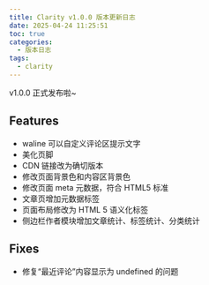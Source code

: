 ```yaml
---
title: Clarity v1.0.0 版本更新日志
date: 2025-04-24 11:25:51
toc: true
categories:
  - 版本日志
tags:
  - clarity
---
```


v1.0.0 正式发布啦~

## Features

- waline 可以自定义评论区提示文字
- 美化页脚
- CDN 链接改为确切版本
- 修改页面背景色和内容区背景色
- 修改页面 meta 元数据，符合 HTML5 标准
- 文章页增加元数据标签
- 页面布局修改为 HTML 5 语义化标签
- 侧边栏作者模块增加文章统计、标签统计、分类统计

## Fixes

- 修复“最近评论”内容显示为 undefined 的问题
